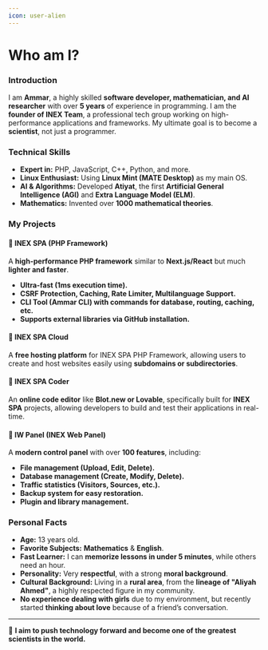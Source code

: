 ```yaml
---
icon: user-alien
---
```


# Who am I?

### Introduction

I am **Ammar**, a highly skilled **software developer, mathematician, and AI researcher** with over **5 years** of experience in programming. I am the **founder of INEX Team**, a professional tech group working on high-performance applications and frameworks. My ultimate goal is to become a **scientist**, not just a programmer.

### Technical Skills

* **Expert in:** PHP, JavaScript, C++, Python, and more.
* **Linux Enthusiast:** Using **Linux Mint (MATE Desktop)** as my main OS.
* **AI & Algorithms:** Developed **Atiyat**, the first **Artificial General Intelligence (AGI)** and **Extra Language Model (ELM)**.
* **Mathematics:** Invented over **1000 mathematical theories**.

### My Projects

#### 🔹 INEX SPA (PHP Framework)

A **high-performance PHP framework** similar to **Next.js/React** but much **lighter and faster**.

* **Ultra-fast (1ms execution time).**
* **CSRF Protection, Caching, Rate Limiter, Multilanguage Support.**
* **CLI Tool (Ammar CLI) with commands for database, routing, caching, etc.**
* **Supports external libraries via GitHub installation.**

#### 🔹 INEX SPA Cloud

A **free hosting platform** for INEX SPA PHP Framework, allowing users to create and host websites easily using **subdomains or subdirectories**.

#### 🔹 INEX SPA Coder

An **online code editor** like **Blot.new or Lovable**, specifically built for **INEX SPA** projects, allowing developers to build and test their applications in real-time.

#### 🔹 IW Panel (INEX Web Panel)

A **modern control panel** with over **100 features**, including:

* **File management (Upload, Edit, Delete).**
* **Database management (Create, Modify, Delete).**
* **Traffic statistics (Visitors, Sources, etc.).**
* **Backup system for easy restoration.**
* **Plugin and library management.**

### Personal Facts

* **Age:** 13 years old.
* **Favorite Subjects:** **Mathematics** & **English**.
* **Fast Learner:** I can **memorize lessons in under 5 minutes**, while others need an hour.
* **Personality:** Very **respectful**, with a strong **moral background**.
* **Cultural Background:** Living in a **rural area**, from the **lineage of "Aliyah Ahmed"**, a highly respected figure in my community.
* **No experience dealing with girls** due to my environment, but recently started **thinking about love** because of a friend’s conversation.

***

🚀 **I aim to push technology forward and become one of the greatest scientists in the world.**
